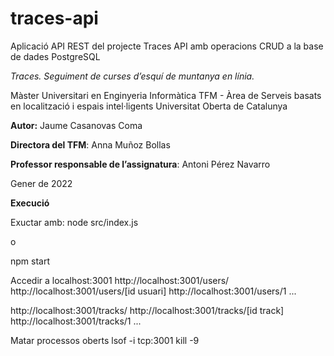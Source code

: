 # traces-api
Aplicació API REST del projecte Traces
API amb operacions CRUD a la base de dades PostgreSQL

*Traces. Seguiment de curses d’esquí de muntanya en línia.*

Màster Universitari en Enginyeria Informàtica
TFM - Àrea  de Serveis basats en localització i espais intel·ligents
Universitat Oberta de Catalunya

**Autor:** Jaume Casanovas Coma

**Directora del TFM**: Anna Muñoz Bollas

**Professor responsable de l’assignatura**: Antoni Pérez Navarro


Gener de 2022


**Execució**

Exuctar amb:
node src/index.js

o 

npm start

Accedir a localhost:3001
http://localhost:3001/users/
http://localhost:3001/users/[id usuari]
http://localhost:3001/users/1
...

http://localhost:3001/tracks/
http://localhost:3001/tracks/[id track]
http://localhost:3001/tracks/1
...


Matar processos oberts
lsof -i tcp:3001
kill -9 <PID>

